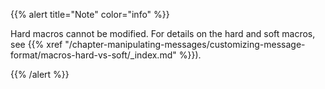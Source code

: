 ---
---
<!-- DISCLAIMER: This file is based on the syslog-ng Open Source Edition documentation https://github.com/balabit/syslog-ng-ose-guides/commit/2f4a52ee61d1ea9ad27cb4f3168b95408fddfdf2 and is used under the terms of The syslog-ng Open Source Edition Documentation License. The file has been modified by Axoflow. -->
{{% alert title="Note" color="info" %}}

Hard macros cannot be modified. For details on the hard and soft macros, see {{% xref "/chapter-manipulating-messages/customizing-message-format/macros-hard-vs-soft/_index.md" %}}).

{{% /alert %}}
